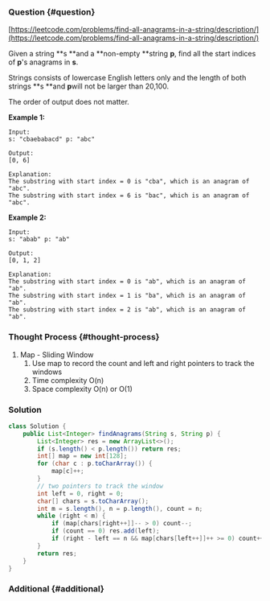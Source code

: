 ### Question {#question}

[https://leetcode.com/problems/find-all-anagrams-in-a-string/description/](https://leetcode.com/problems/find-all-anagrams-in-a-string/description/)

Given a string **s **and a **non-empty **string **p**, find all the start indices of **p**'s anagrams in **s**.

Strings consists of lowercase English letters only and the length of both strings **s **and **p**will not be larger than 20,100.

The order of output does not matter.

**Example 1:**

```
Input:
s: "cbaebabacd" p: "abc"

Output:
[0, 6]

Explanation:
The substring with start index = 0 is "cba", which is an anagram of "abc".
The substring with start index = 6 is "bac", which is an anagram of "abc".
```

**Example 2:**

```
Input:
s: "abab" p: "ab"

Output:
[0, 1, 2]

Explanation:
The substring with start index = 0 is "ab", which is an anagram of "ab".
The substring with start index = 1 is "ba", which is an anagram of "ab".
The substring with start index = 2 is "ab", which is an anagram of "ab".
```

### Thought Process {#thought-process}

1. Map - Sliding Window
   1. Use map to record the count and left and right pointers to track the windows
   2. Time complexity O\(n\)
   3. Space complexity O\(n\) or O\(1\)

### Solution

```java
class Solution {
    public List<Integer> findAnagrams(String s, String p) {
        List<Integer> res = new ArrayList<>();
        if (s.length() < p.length()) return res;
        int[] map = new int[128];
        for (char c : p.toCharArray()) {
            map[c]++;
        }
        // two pointers to track the window
        int left = 0, right = 0;
        char[] chars = s.toCharArray();
        int m = s.length(), n = p.length(), count = n;
        while (right < m) {
            if (map[chars[right++]]-- > 0) count--;
            if (count == 0) res.add(left);
            if (right - left == n && map[chars[left++]]++ >= 0) count++;
        }
        return res;
    }
}
```

### Additional {#additional}



